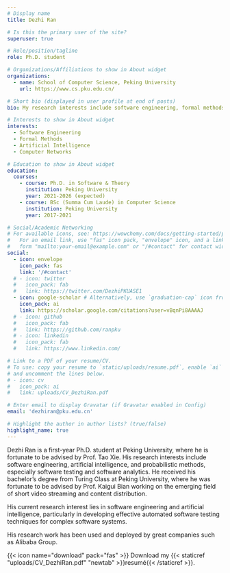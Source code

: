 ```yaml
---
# Display name
title: Dezhi Ran

# Is this the primary user of the site?
superuser: true

# Role/position/tagline
role: Ph.D. student

# Organizations/Affiliations to show in About widget
organizations:
  - name: School of Computer Science, Peking University
    url: https://www.cs.pku.edu.cn/

# Short bio (displayed in user profile at end of posts)
bio: My research interests include software engineering, formal methods, and artificial intelligence.

# Interests to show in About widget
interests:
  - Software Engineering
  - Formal Methods
  - Artificial Intelligence
  - Computer Networks

# Education to show in About widget
education:
  courses:
    - course: Ph.D. in Software & Theory
      institution: Peking University
      year: 2021-2026 (expected)
    - course: BSc (Summa Cum Laude) in Computer Science
      institution: Peking University
      year: 2017-2021

# Social/Academic Networking
# For available icons, see: https://wowchemy.com/docs/getting-started/page-builder/#icons
#   For an email link, use "fas" icon pack, "envelope" icon, and a link in the
#   form "mailto:your-email@example.com" or "/#contact" for contact widget.
social:
  - icon: envelope
    icon_pack: fas
    link: '/#contact'
  # - icon: twitter
  #   icon_pack: fab
  #   link: https://twitter.com/DezhiPKUASE1
  - icon: google-scholar # Alternatively, use `graduation-cap` icon from `fab` icon pack
    icon_pack: ai
    link: https://scholar.google.com/citations?user=vBqnPi8AAAAJ
  # - icon: github
  #   icon_pack: fab
  #   link: https://github.com/ranpku
  # - icon: linkedin
  #   icon_pack: fab
  #   link: https://www.linkedin.com/

# Link to a PDF of your resume/CV.
# To use: copy your resume to `static/uploads/resume.pdf`, enable `ai` icons in `params.toml`,
# and uncomment the lines below.
# - icon: cv
#   icon_pack: ai
#   link: uploads/CV_DezhiRan.pdf

# Enter email to display Gravatar (if Gravatar enabled in Config)
email: 'dezhiran@pku.edu.cn'

# Highlight the author in author lists? (true/false)
highlight_name: true
---
```


Dezhi Ran is a first-year Ph.D. student at Peking University, where he is fortunate to be advised by Prof. Tao Xie. 
His research interests include software engineering,  artificial intelligence, and probabilistic methods, especially software testing and software analytics.
He received his bachelor’s degree from Turing Class at Peking University, where he was fortunate to be advised by Prof. Kaigui Bian working on the emerging field of short video streaming and content distribution.

His current research interest lies in software engineering and artificial intelligence, particularly in developing effective automated software testing techniques for complex software systems.

His research work has been used and deployed by great companies such as Alibaba Group.



{{< icon name="download" pack="fas" >}} Download my {{< staticref "uploads/CV_DezhiRan.pdf" "newtab" >}}resumé{{< /staticref >}}.
